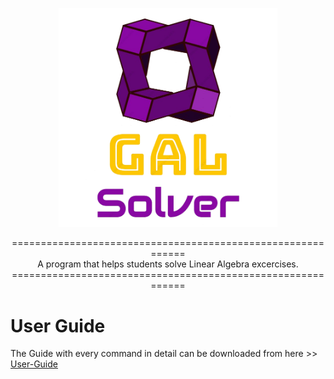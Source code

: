 <p align="center">
  <img src="/Icon/Logo-removebg.png" width="350" title="logo">
</p>

<p align="center">
  ============================================================<br>
  A program that helps students solve Linear Algebra excercises.<br>
  ============================================================
</p>

<p align="left">
  <h1>User Guide </h1>
  The Guide with every command in detail can be downloaded from here >> <a href=./GAL_Solver_User_Guide.pdf> User-Guide </a>  
  
</p>




